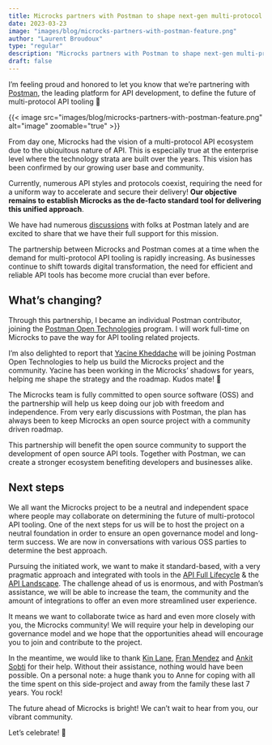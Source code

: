 ```yaml
---
title: Microcks partners with Postman to shape next-gen multi-protocol API tooling ⭐️
date: 2023-03-23
image: "images/blog/microcks-partners-with-postman-feature.png"
author: "Laurent Broudoux"
type: "regular"
description: "Microcks partners with Postman to shape next-gen multi-protocol API tooling ⭐️"
draft: false
---
```


I’m feeling proud and honored to let you know that we’re partnering with [Postman](https://postman.com), the leading platform for API development, to define the future of multi-protocol API tooling 🚀

{{< image src="images/blog/microcks-partners-with-postman-feature.png" alt="image" zoomable="true" >}}

From day one, Microcks had the vision of a multi-protocol API ecosystem due to the ubiquitous nature of API. This is especially true at the enterprise level where the technology strata are built over the years. This vision has been confirmed by our growing user base and community.

Currently, numerous API styles and protocols coexist, requiring the need for a uniform way to accelerate and secure their delivery! **Our objective remains to establish Microcks as the de-facto standard tool for delivering this unified approach**.

We have had numerous [discussions](https://apievangelist.com/2023/02/12/the-source-of-truth-for-an-api/) with folks at Postman lately and are excited to share that we have their full support for this mission.

The partnership between Microcks and Postman comes at a time when the demand for multi-protocol API tooling is rapidly increasing. As businesses continue to shift towards digital transformation, the need for efficient and reliable API tools has become more crucial than ever before. 


## What’s changing?

Through this partnership, I became an individual Postman contributor, joining the [Postman Open Technologies](https://blog.postman.com/announcing-postman-open-technologies/) program. I will work full-time on Microcks to pave the way for API tooling related projects.

I’m also delighted to report that [Yacine Kheddache](https://twitter.com/YadaYac) will be joining Postman Open Technologies to help us build the Microcks project and the community. Yacine has been working in the Microcks’ shadows for years, helping me shape the strategy and the roadmap. Kudos mate! 👏

The Microcks team is fully committed to open source software (OSS) and the partnership will help us keep doing our job with freedom and independence. From very early discussions with Postman, the plan has always been to keep Microcks an open source project with a community driven roadmap.

This partnership will benefit the open source community to support the development of open source API tools. Together with Postman, we can create a stronger ecosystem benefiting developers and businesses alike.


## Next steps

We all want the Microcks project to be a neutral and independent space where people may collaborate on determining the future of multi-protocol API tooling. One of the next steps for us will be to host the project on a neutral foundation in order to ensure an open governance model and long-term success. We are now in conversations with various OSS parties to determine the best approach.

Pursuing the initiated work, we want to make it standard-based, with a very pragmatic approach and integrated with tools in the [API Full Lifecycle](https://blog.postman.com/api-lifecycle-blueprint/) & the [API Landscape](https://apilandscape.apiscene.io/). The challenge ahead of us is enormous, and with Postman’s assistance, we will be able to increase the team, the community and the amount of integrations to offer an even more streamlined user experience.

It means we want to collaborate twice as hard and even more closely with you, the Microcks community! We will require your help in developing our governance model and we hope that the opportunities ahead will encourage you to join and contribute to the project.

In the meantime, we would like to thank [Kin Lane](https://twitter.com/kinlane/), [Fran Mendez](https://twitter.com/fmvilas) and [Ankit Sobti](https://twitter.com/sobtiankit) for their help. Without their assistance, nothing would have been possible. On a personal note: a huge thank you to Anne for coping with all the time spent on this side-project and away from the family these last 7 years. You rock!

The future ahead of Microcks is bright! We can’t wait to hear from you, our vibrant community.

Let’s celebrate! 🎉